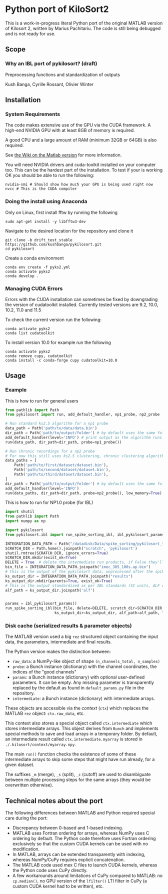 # Python port of KiloSort2

This is a work-in-progress literal Python port of the original MATLAB version of Kilosort 2, written by Marius Pachitariu.
The code is still being debugged and is not ready for use.

## Scope
### Why an IBL port of pykilosort? (draft)
Preprocessing functions and standardization of outputs

Kush Banga, Cyrille Rossant, Olivier Winter

## Installation 

### System Requirements

The code makes extensive use of the GPU via the CUDA framework. A high-end NVIDIA GPU with at least 8GB of memory is required.

A good CPU and a large amount of RAM (minimum 32GB or 64GB) is also required.

See [the Wiki on the Matlab version](https://github.com/MouseLand/Kilosort2/wiki/8.-Hardware-guide) for more information.

<!-- TODO: What OS's does this work on? I am testing with Ubuntu .04. -->

You will need NVIDIA drivers and cuda-toolkit installed on your computer too. This can be the hardest part of the installation. To test if your is working OK you should be able to run the following:
```
nvidia-smi # Should show how much your GPU is being used right now
nvcc # This is the CUDA compiler
```

### Doing the install using Anaconda

Only on Linux, first install fftw by running the following 
    
    sudo apt-get install -y libfftw3-dev

Navigate to the desired location for the repository and clone it

    git clone -b drift_test_stable https://github.com/kushbanga/pykilosort.git
    cd pykilosort

Create a conda environment

    conda env create -f pyks2.yml
    conda activate pyks2
    conda develop .

### Managing CUDA Errors

Errors with the CUDA installation can sometimes be fixed by downgrading
the version of cudatoolkit installed. Currently tested versions are 9.2,
10.0, 10.2, 11.0 and 11.5

To check the current version run the following:

    conda activate pyks2
    conda list cudatoolkit

To install version 10.0 for example run the following

    conda activate pyks2
    conda remove cupy, cudatoolkit
    conda install -c conda-forge cupy cudatoolkit=10.0


## Usage

### Example

This is how to run for general users
```python
from pathlib import Path
from pykilosort import run, add_default_handler, np1_probe, np2_probe

# Run standard ks2.5 algorithm for a np1 probe
data_path = Path('path/to/data/data.bin')
dir_path = Path('path/to/output/folder') # by default uses the same folder as the dataset
add_default_handler(level='INFO') # print output as the algorithm runs
run(data_path, dir_path=dir_path, probe=np1_probe())

# Run chronic recordings for a np2 probe
# For now this still uses ks2.5 clustering, chronic clustering algorithm coming soon!
data_paths = [
    Path('path/to/first/dataset/dataset.bin'),
    Path('path/to/second/dataset/dataset.bin'),
    Path('path/to/third/dataset/dataset.bin'),
]
dir_path = Path('path/to/output/folder') # by default uses the same folder as the first dataset
add_default_handler(level='INFO')
run(data_paths, dir_path=dir_path, probe=np2_probe(), low_memory=True)
```

This is how to run for NP1.0 probe (for IBL)
```python
import shutil
from pathlib import Path
import numpy as np

import pykilosort
from pykilosort.ibl import run_spike_sorting_ibl, ibl_pykilosort_params

INTEGRATION_DATA_PATH = Path("/datadisk/Data/spike_sorting/pykilosort_tests")
SCRATCH_DIR = Path.home().joinpath("scratch", 'pykilosort')
shutil.rmtree(SCRATCH_DIR, ignore_errors=True)
SCRATCH_DIR.mkdir(exist_ok=True)
DELETE = True  # delete the intermediate run products, if False they'll be copied over
bin_file = INTEGRATION_DATA_PATH.joinpath("imec_385_100s.ap.bin")
# this is the output of the pykilosort data, unprocessed after the spike sorter
ks_output_dir = INTEGRATION_DATA_PATH.joinpath("results")
ks_output_dir.mkdir(parents=True, exist_ok=True)
# this is the output standardized as per IBL standards (SI units, ALF convention)
alf_path = ks_output_dir.joinpath('alf')


params = ibl_pykilosort_params()
run_spike_sorting_ibl(bin_file, delete=DELETE, scratch_dir=SCRATCH_DIR,
                      ks_output_dir=ks_output_dir, alf_path=alf_path, log_level='DEBUG', params=params)
```

### Disk cache (serialized results & parameter objects)

The MATLAB version used a big `rez` structured object containing the input data, the parameters, intermediate and final results.

The Python version makes the distinction between:

- `raw_data`: a NumPy-like object of shape `(n_channels_total, n_samples)`
- `probe`: a Bunch instance (dictionary) with the channel coordinates, the indices of the "good channels"
- `params`: a Bunch instance (dictionary) with optional user-defined parameters. It can be empty. Any missing parameter is transparently replaced by the default as found in `default_params.py` file in the repository.
- `intermediate`: a Bunch instance (dictionary) with intermediate arrays.

These objects are accessible via the *context* (`ctx`) which replaces the MATLAB `rez` object: `ctx.raw_data`, etc.

This context also stores a special object called `ctx.intermediate` which stores intermediate arrays. This object derives from `Bunch` and implements special methods to save and load arrays in a temporary folder. By default, an intermediate result called `ctx.intermediate.myarray` is stored in `./.kilosort/context/myarray.npy`.

The main `run()` function checks the existence of some of these intermediate arrays to skip some steps that might have run already, for a given dataset.

The suffixes `_m` (merge), `_s` (split), `_c` (cutoff) are used to disambiguate between multiple processing steps for the same arrays (they would be overwritten otherwise).


## Technical notes about the port

The following differences between MATLAB and Python required special care during the port:

* Discrepancy between 0-based and 1-based indexing.
* MATLAB uses Fortran ordering for arrays, whereas NumPy uses C ordering by default. The Python code therefore uses Fortran ordering exclusively so that the custom CUDA kernels can be used with no modification.
* In MATLAB, arrays can be extended transparently with indexing, whereas NumPy/CuPy requires explicit concatenation.
* The MATLAB code used mex C files to launch CUDA kernels, whereas the Python code uses CuPy directly.
* A few workarounds around limitations of CuPy compared to MATLAB: no `cp.median()`, no GPU version of the `lfilter()` LTI filter in CuPy (a custom CUDA kernel had to be written), etc.
